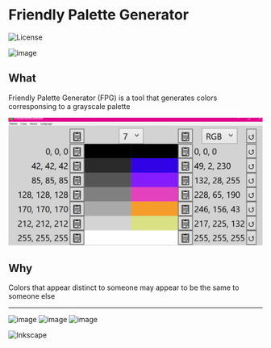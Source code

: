 # Friendly Palette Generator

![License](https://img.shields.io/badge/License-GPLv3-blue.svg)

![image](https://www.gnu.org/graphics/gplv3-with-text-136x68.png)

## What
Friendly Palette Generator (FPG) is a tool that generates colors corresponsing to a grayscale palette

![Screenshot](.github/FPG-screenshot.png)

## Why
Colors that appear distinct to someone may appear to be the same to someone else

---

![image](https://img.shields.io/badge/.NET-512BD4?style=for-the-badge&logo=dotnet&logoColor=white)
![image](https://img.shields.io/badge/C%23-239120?style=for-the-badge&logo=csharp&logoColor=white)
![image](https://img.shields.io/badge/Visual_Studio-5C2D91?style=for-the-badge&logo=visual%20studio&logoColor=white)

![Inkscape](https://img.shields.io/badge/Inkscape-e0e0e0?style=for-the-badge&logo=inkscape&logoColor=080A13)
